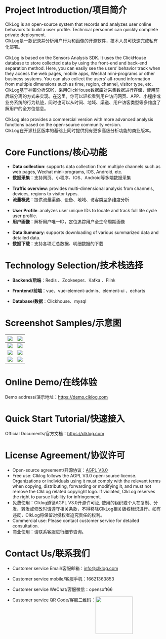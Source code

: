 # Project Introduction/项目简介

ClkLog is an open-source system that records and analyzes user online behaviors to build a user profile. Technical personnel can quickly complete private deployment.<br>
ClkLog是一款记录并分析用户行为和画像的开源软件，技术人员可快速完成私有化部署。<br><br>
ClkLog is based on the Sensors Analysis SDK. It uses the ClickHouse database to store collected data by using the front-end and back-end separation method. Here, you can easily see the users’ behavior track when they access the web pages, mobile apps, Wechat mini-programs or other business systems. You can also collect the users’ all-round information from multiple dimensions such as time, region, channel, visitor type, etc.<br>
ClkLog基于神策分析SDK，采用ClickHouse数据库对采集数据进行存储，使用前后端分离的方式来实现。在这里，你可以轻松看到用户访问网页、APP、小程序或业务系统的行为轨迹，同时也可以从时间、地域、渠道、用户访客类型等多维度了解用户的全方位信息。<br><br>
ClkLog also provides a commercial version with more advanced analysis functions based on the open-source community version.<br>
ClkLog在开源社区版本的基础上同时提供拥有更多高级分析功能的商业版本。<br>

# Core Functions/核心功能

- **Data collection**: supports data collection from multiple channels such as web pages, Wechat mini-programs, IOS, Android, etc.<br>
- **数据采集**：支持网页、小程序、IOS、Android等多端数据采集<br><br>
- **Traffic overview**: provides multi-dimensional analysis from channels, devices, regions to visitor types.<br>
- **流量概览**：提供流量渠道、设备、地域、访客类型多维度分析<br><br>
- **User Profile**: analyzes user unique IDs to locate and track full life cycle user profile.<br>
- **用户画像**：解析用户唯一ID，定位追踪用户全生命周期画像<br><br>
- **Data Summary**: supports downloading of various summarized data and detailed data.<br>
- **数据下载**：支持各项汇总数据、明细数据的下载

# Technology Selection/技术栈选择

- **Backend/后端**：Redis 、Zookeeper、Kafka 、Flink

- **Frontend/前端**：vue、vue-element-admin、element-ui 、echarts

- **Database/数据**：Clickhouse、mysql

# Screenshot Samples/示意图

| ![](https://clklog.com/assets/imgs/1.png) | ![](https://clklog.com/assets/imgs/2.png) |
| ----------------------------------------- | ----------------------------------------- |
| ![](https://clklog.com/assets/imgs/3.png) | ![](https://clklog.com/assets/imgs/4.png) |
| ![](https://clklog.com/assets/imgs/5.png) | ![](https://clklog.com/assets/imgs/6.png) |
| ![](https://clklog.com/assets/imgs/7.png) | ![](https://clklog.com/assets/imgs/8.png) |

# Online Demo/在线体验

Demo address/演示地址：<a href="https://demo.clklog.com" target="_blank">https://demo.clklog.com</a>

# Quick Start Tutorial/快速接入

Official Documents/官方文档：<a href="https://clklog.com">https://clklog.com</a>

<!-- # 开源社区

问题反馈：[https://github.com/clklog/clklog/issues](https://github.com/clklog/clklog/issues)

参与讨论：[https://github.com/orgs/clklog/discussions](https://github.com/orgs/clklog/discussions) -->

# License Agreement/协议许可

- Open-source agreement/开源协议：[AGPL V3.0](https://www.gnu.org/licenses/agpl-3.0.en.html)
- Free use: Clklog follows the AGPL V3.0 open-source license. Organizations or individuals using it must comply with the relevant terms when copying, distributing, forwarding or modifying it, and must not remove the ClkLog related copyright logo. If violated, ClkLog reserves the right to pursue liability for infringement.<br>
- 免费使用：Clklog遵循AGPL V3.0开源许可证, 使用的组织或个人在复制、分发、转发或修改时请遵守相关条款，不得移除ClkLog相关版权标识进行。如有违反，ClkLog将保留对侵权者追究责任的权利。
- Commercial use: Please contact customer service for detailed consultation.<br>
- 商业使用：请联系客服进行细节咨询。

# Contact Us/联系我们

- Customer service Email/客服邮箱：<info@clklog.com>

- Customer service mobile/客服手机：16621363853

- Customer service WeChat/客服微信：opensoft66

- Customer service QR Code/客服二维码：<img title="" src="https://clklog.com/assets/imgs/contactqrcode.jpg" alt="" data-align="center" width="120" style="vertical-align:top">
